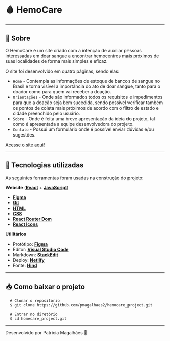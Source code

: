 #  🩸 HemoCare


---

##  📜  Sobre

O HemoCare é um site criado com a intenção de auxiliar pessoas interessadas em doar sangue a encontrar hemocentros mais próximos de suas localidades de forma mais simples e eficaz.

O site foi desenvolvido em quatro páginas, sendo elas:

-  `Home` -  Contempla as informações de estoque de bancos de sangue no Brasil e torna visível a importância do ato de doar sangue, tanto para o doador como para quem vai receber a doação. 
 -  `Orientações` - Onde são informados todos os requisitos e impedimentos para que a doação seja bem sucedida, sendo possível verificar também os pontos de coleta mais próximos de acordo com o filtro de estado e cidade preenchido pelo usuário.
 - `Sobre` - Onde é feita uma breve apresentação da ideia do projeto, tal como é apresentada a equipe desenvolvedora do projeto.
-  `Contato` - Possui um formulário onde é possível enviar dúvidas e/ou sugestões.

[Acesse o site aqui!](https://hemo-care.netlify.app/)


---

## 🚀 Tecnologias utilizadas
As seguintes ferramentas foram usadas na construção do projeto:

**Website** (**[React](https://reactjs.org/)** + **[JavaScript](https://developer.mozilla.org/en-US/docs/Web/JavaScript)**)
- **[Figma](https://www.figma.com/)**
- **[Git](https://git-scm.com/doc)**
- **[HTML](https://developer.mozilla.org/pt-BR/docs/Web/HTML)**
- **[CSS](https://developer.mozilla.org/pt-BR/docs/Web/CSS)**
-   **[React Router Dom](https://github.com/ReactTraining/react-router/tree/master/packages/react-router-dom)**
-   **[React Icons](https://react-icons.github.io/react-icons/)**

**Utilitários**
- Protótipo: **[Figma](https://www.figma.com/)**
- Editor: **[Visual Studio Code](https://code.visualstudio.com/)**
- Markdown: **[StackEdit](https://stackedit.io/)**
- Deploy: **[Netlify](https://www.netlify.com/)**
- Fonte: **[Hind](https://fonts.google.com/specimen/Hind)**

---

## 📥    Como baixar o projeto

      # Clonar o repositório
      $ git clone https://github.com/pmagalhaes2/hemocare_project.git
      
      # Entrar no diretório
      $ cd homecare_project.git

----------

Desenvolvido por Patricia Magalhães 💙